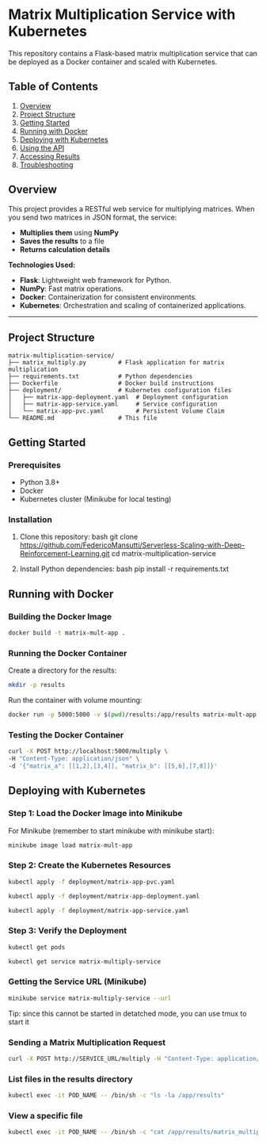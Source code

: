 # Matrix Multiplication Service with Kubernetes

This repository contains a Flask-based matrix multiplication service that can be deployed as a Docker container and scaled with Kubernetes.

## Table of Contents

1. [Overview](#overview)
2. [Project Structure](#project-structure)
3. [Getting Started](#getting-started)
4. [Running with Docker](#running-with-docker)
5. [Deploying with Kubernetes](#deploying-with-kubernetes)
6. [Using the API](#using-the-api)
7. [Accessing Results](#accessing-results)
8. [Troubleshooting](#troubleshooting)

## Overview

This project provides a RESTful web service for multiplying matrices. When you send two matrices in JSON format, the service:
- **Multiplies them** using **NumPy**
- **Saves the results** to a file
- **Returns calculation details**

**Technologies Used:**
- **Flask**: Lightweight web framework for Python.
- **NumPy**: Fast matrix operations.
- **Docker**: Containerization for consistent environments.
- **Kubernetes**: Orchestration and scaling of containerized applications.

---

## Project Structure

```plaintext
matrix-multiplication-service/
├── matrix_multiply.py         # Flask application for matrix multiplication
├── requirements.txt           # Python dependencies
├── Dockerfile                 # Docker build instructions
├── deployment/                # Kubernetes configuration files
│   ├── matrix-app-deployment.yaml  # Deployment configuration
│   ├── matrix-app-service.yaml     # Service configuration
│   └── matrix-app-pvc.yaml         # Persistent Volume Claim
└── README.md                  # This file
```
## Getting Started

### Prerequisites

- Python 3.8+
- Docker
- Kubernetes cluster (Minikube for local testing)

### Installation

1. Clone this repository:
bash
git clone https://github.com/FedericoMansutti/Serverless-Scaling-with-Deep-Reinforcement-Learning.git
cd matrix-multiplication-service

2. Install Python dependencies:
bash
pip install -r requirements.txt

## Running with Docker

### Building the Docker Image
```sh
docker build -t matrix-mult-app .
```

### Running the Docker Container
Create a directory for the results:
```sh
mkdir -p results
```

Run the container with volume mounting:
```sh
docker run -p 5000:5000 -v $(pwd)/results:/app/results matrix-mult-app
```

### Testing the Docker Container
```sh
curl -X POST http://localhost:5000/multiply \
-H "Content-Type: application/json" \
-d '{"matrix_a": [[1,2],[3,4]], "matrix_b": [[5,6],[7,8]]}'
```

## Deploying with Kubernetes

### Step 1: Load the Docker Image into Minikube
For Minikube (remember to start minikube with minikube start):
```sh
minikube image load matrix-mult-app
```

### Step 2: Create the Kubernetes Resources
```sh
kubectl apply -f deployment/matrix-app-pvc.yaml

kubectl apply -f deployment/matrix-app-deployment.yaml

kubectl apply -f deployment/matrix-app-service.yaml
```

### Step 3: Verify the Deployment
```sh
kubectl get pods

kubectl get service matrix-multiply-service
```

### Getting the Service URL (Minikube)
```sh
minikube service matrix-multiply-service --url
```
Tip: since this cannot be started in detatched mode, you can use tmux to start it
### Sending a Matrix Multiplication Request
```sh
curl -X POST http://SERVICE_URL/multiply -H "Content-Type: application/json" -d '{"matrix_a": [[1,2],[3,4]], "matrix_b": [[5,6],[7,8]], "startTime": '$(date +%s)'}'
```

### List files in the results directory
```sh
kubectl exec -it POD_NAME -- /bin/sh -c "ls -la /app/results"
```

### View a specific file
```sh
kubectl exec -it POD_NAME -- /bin/sh -c "cat /app/results/matrix_multiply_results_TIMESTAMP.txt"

